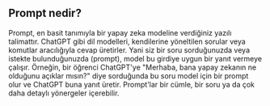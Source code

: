 ## Prompt nedir? 

 Prompt, en basit tanımıyla bir yapay zeka modeline verdiğiniz yazılı talimattır. ChatGPT gibi dil modelleri, kendilerine yöneltilen sorular veya komutlar aracılığıyla cevap üretirler. Yani siz bir soru sorduğunuzda veya istekte bulunduğunuzda (prompt), model bu girdiye uygun bir yanıt vermeye çalışır. Örneğin, bir öğrenci ChatGPT'ye "Merhaba, bana yapay zekanın ne olduğunu açıklar mısın?" diye sorduğunda bu soru model için bir prompt olur ve ChatGPT buna yanıt üretir. Prompt'lar bir cümle, bir soru ya da çok daha detaylı yönergeler içerebilir.
